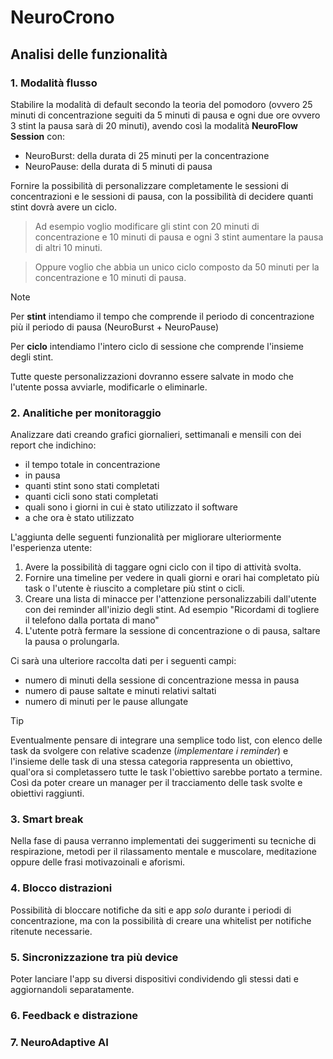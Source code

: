 # NeuroCrono

## Analisi delle funzionalità 

### 1. Modalità flusso

Stabilire la modalità di default secondo la teoria del pomodoro (ovvero 25 minuti di concentrazione seguiti da 5 minuti di pausa e ogni due ore ovvero 3 stint la pausa sarà di 20 minuti), avendo così la modalità **NeuroFlow Session** con:

- NeuroBurst: della durata di 25 minuti per la concentrazione
- NeuroPause: della durata di 5 minuti di pausa

Fornire la possibilità di personalizzare completamente le sessioni di concentrazioni e le sessioni di pausa, con la possibilità di decidere quanti stint dovrà avere un ciclo.

> Ad esempio voglio modificare gli stint con 20 minuti di concentrazione e 10 minuti di pausa e ogni 3 stint aumentare la pausa di altri 10 minuti.

> Oppure voglio che abbia un unico ciclo composto da 50 minuti per la concentrazione e 10 minuti di pausa.

> [!NOTE]
> Per **stint** intendiamo il tempo che comprende il periodo di concentrazione più il periodo di pausa (NeuroBurst + NeuroPause)
>
> Per **ciclo** intendiamo l'intero ciclo di sessione che comprende l'insieme degli stint.

Tutte queste personalizzazioni dovranno essere salvate in modo che l'utente possa avviarle, modificarle o eliminarle.

### 2. Analitiche per monitoraggio

Analizzare dati creando grafici giornalieri, settimanali e mensili con dei report che indichino:

- il tempo totale in concentrazione
- in pausa
- quanti stint sono stati completati
- quanti cicli sono stati completati
- quali sono i giorni in cui è stato utilizzato il software
- a che ora è stato utilizzato

L'aggiunta delle seguenti funzionalità per migliorare ulteriormente l'esperienza utente:

1. Avere la possibilità di taggare ogni ciclo con il tipo di attività svolta.
2. Fornire una timeline per vedere in quali giorni e orari hai completato più task o l'utente è riuscito a completare più stint o cicli.
3. Creare una lista di minacce per l'attenzione personalizzabili dall'utente con dei reminder all'inizio degli stint. Ad esempio "Ricordami di togliere il telefono dalla portata di mano"
4. L'utente potrà fermare la sessione di concentrazione o di pausa, saltare la pausa o prolungarla.

Ci sarà una ulteriore raccolta dati per i seguenti campi:
-  numero di minuti della sessione di concentrazione messa in pausa
-  numero di pause saltate e minuti relativi saltati
-  numero di minuti per le pause allungate

> [!TIP]
> Eventualmente pensare di integrare una semplice todo list, con elenco delle task da svolgere con relative scadenze (*implementare i reminder*) e l'insieme delle task di una stessa categoria
> rappresenta un obiettivo, qual'ora si completassero tutte le task l'obiettivo sarebbe portato a termine. Così da poter creare un manager per
> il tracciamento delle task svolte e obiettivi raggiunti.

### 3. Smart break

Nella fase di pausa verranno implementati dei suggerimenti su tecniche di respirazione, metodi per il rilassamento mentale e muscolare, meditazione oppure delle frasi motivazoinali
e aforismi. 

### 4. Blocco distrazioni

Possibilità di bloccare notifiche da siti e app *solo* durante i periodi di concentrazione, ma con la possibilità di creare una whitelist per notifiche ritenute necessarie.

### 5. Sincronizzazione tra più device

Poter lanciare l'app su diversi dispositivi condividendo gli stessi dati e aggiornandoli separatamente.

### 6. Feedback e distrazione

### 7. NeuroAdaptive AI
